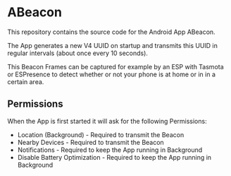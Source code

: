 # ABeacon

This repository contains the source code for the Android App ABeacon.

The App generates a new V4 UUID on startup and transmits this UUID in regular intervals (about once every 10 seconds).

This Beacon Frames can be captured for example by an ESP with Tasmota or ESPresence to detect whether or not your phone is at home or in in a certain area.

## Permissions
When the App is first started it will ask for the following Permissions:

* Location (Background) - Required to transmit the Beacon
* Nearby Devices - Required to transmit the Beacon
* Notifications - Required to keep the App running in Background
* Disable Battery Optimization - Required to keep the App running in Background
